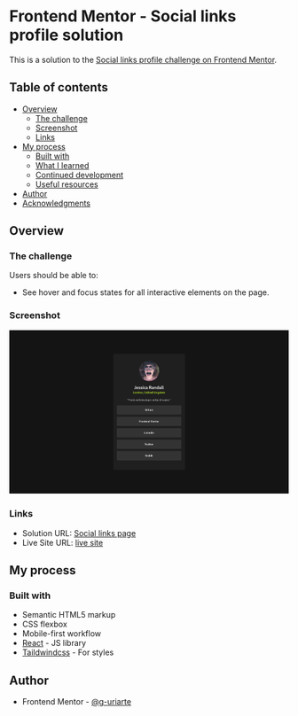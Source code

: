 # Frontend Mentor - Social links profile solution

This is a solution to the [Social links profile challenge on Frontend Mentor](https://www.frontendmentor.io/challenges/social-links-profile-UG32l9m6dQ).

## Table of contents

- [Overview](#overview)
  - [The challenge](#the-challenge)
  - [Screenshot](#screenshot)
  - [Links](#links)
- [My process](#my-process)
  - [Built with](#built-with)
  - [What I learned](#what-i-learned)
  - [Continued development](#continued-development)
  - [Useful resources](#useful-resources)
- [Author](#author)
- [Acknowledgments](#acknowledgments)

## Overview

### The challenge

Users should be able to:

- See hover and focus states for all interactive elements on the page.

### Screenshot

![Social links page (layout: desktop)](./screenshots/social_links_screenshot.png)

### Links

- Solution URL: [Social links page](https://g-uriarte.github.io/fm-social-links-profile/)
- Live Site URL: [live site](https://g-uriarte.github.io/fm-social-links-profile/)

## My process

### Built with

- Semantic HTML5 markup
- CSS flexbox
- Mobile-first workflow
- [React](https://reactjs.org/) - JS library
- [Taildwindcss](https://tailwindcss.com/) - For styles

## Author

- Frontend Mentor - [@g-uriarte](https://www.frontendmentor.io/profile/g-uriarte)